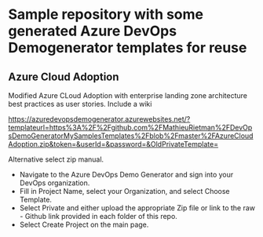 # Sample repository with some generated Azure DevOps Demogenerator templates for reuse

## Azure Cloud Adoption

Modified Azure CLoud Adoption with enterprise landing zone architecture best practices as user stories. Include a wiki

https://azuredevopsdemogenerator.azurewebsites.net/?templateurl=https%3A%2F%2Fgithub.com%2FMathieuRietman%2FDevOpsDemoGeneratorMySamplesTemplates%2Fblob%2Fmaster%2FAzureCloudAdoption.zip&token=&userId=&password=&OldPrivateTemplate=

Alternative select zip manual.
- Navigate to the Azure DevOps Demo Generator and sign into your DevOps organization.
- Fill in Project Name, select your Organization, and select Choose Template.
- Select Private and either upload the appropriate Zip file or link to the raw - Github link provided in each folder of this repo.
- Select Create Project on the main page.